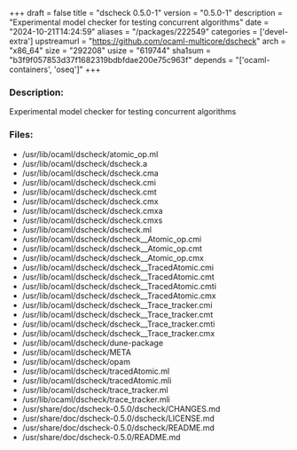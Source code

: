 +++
draft = false
title = "dscheck 0.5.0-1"
version = "0.5.0-1"
description = "Experimental model checker for testing concurrent algorithms"
date = "2024-10-21T14:24:59"
aliases = "/packages/222549"
categories = ['devel-extra']
upstreamurl = "https://github.com/ocaml-multicore/dscheck"
arch = "x86_64"
size = "292208"
usize = "619744"
sha1sum = "b3f9f057853d37f1682319bdbfdae200e75c963f"
depends = "['ocaml-containers', 'oseq']"
+++
### Description: 
Experimental model checker for testing concurrent algorithms

### Files: 
* /usr/lib/ocaml/dscheck/atomic_op.ml
* /usr/lib/ocaml/dscheck/dscheck.a
* /usr/lib/ocaml/dscheck/dscheck.cma
* /usr/lib/ocaml/dscheck/dscheck.cmi
* /usr/lib/ocaml/dscheck/dscheck.cmt
* /usr/lib/ocaml/dscheck/dscheck.cmx
* /usr/lib/ocaml/dscheck/dscheck.cmxa
* /usr/lib/ocaml/dscheck/dscheck.cmxs
* /usr/lib/ocaml/dscheck/dscheck.ml
* /usr/lib/ocaml/dscheck/dscheck__Atomic_op.cmi
* /usr/lib/ocaml/dscheck/dscheck__Atomic_op.cmt
* /usr/lib/ocaml/dscheck/dscheck__Atomic_op.cmx
* /usr/lib/ocaml/dscheck/dscheck__TracedAtomic.cmi
* /usr/lib/ocaml/dscheck/dscheck__TracedAtomic.cmt
* /usr/lib/ocaml/dscheck/dscheck__TracedAtomic.cmti
* /usr/lib/ocaml/dscheck/dscheck__TracedAtomic.cmx
* /usr/lib/ocaml/dscheck/dscheck__Trace_tracker.cmi
* /usr/lib/ocaml/dscheck/dscheck__Trace_tracker.cmt
* /usr/lib/ocaml/dscheck/dscheck__Trace_tracker.cmti
* /usr/lib/ocaml/dscheck/dscheck__Trace_tracker.cmx
* /usr/lib/ocaml/dscheck/dune-package
* /usr/lib/ocaml/dscheck/META
* /usr/lib/ocaml/dscheck/opam
* /usr/lib/ocaml/dscheck/tracedAtomic.ml
* /usr/lib/ocaml/dscheck/tracedAtomic.mli
* /usr/lib/ocaml/dscheck/trace_tracker.ml
* /usr/lib/ocaml/dscheck/trace_tracker.mli
* /usr/share/doc/dscheck-0.5.0/dscheck/CHANGES.md
* /usr/share/doc/dscheck-0.5.0/dscheck/LICENSE.md
* /usr/share/doc/dscheck-0.5.0/dscheck/README.md
* /usr/share/doc/dscheck-0.5.0/README.md

